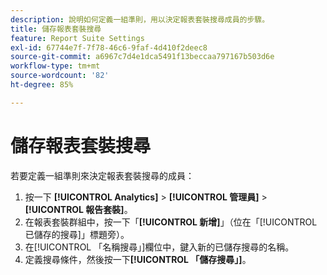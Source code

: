 ```yaml
---
description: 說明如何定義一組準則，用以決定報表套裝搜尋成員的步驟。
title: 儲存報表套裝搜尋
feature: Report Suite Settings
exl-id: 67744e7f-7f78-46c6-9faf-4d410f2deec8
source-git-commit: a6967c7d4e1dca5491f13beccaa797167b503d6e
workflow-type: tm+mt
source-wordcount: '82'
ht-degree: 85%

---
```


# 儲存報表套裝搜尋

若要定義一組準則來決定報表套裝搜尋的成員：

1. 按一下 **[!UICONTROL Analytics]** > **[!UICONTROL 管理員]** > **[!UICONTROL 報告套裝]**。
1. 在報表套裝群組中，按一下「**[!UICONTROL 新增]**」（位在「[!UICONTROL 已儲存的搜尋]」標題旁）。
1. 在[!UICONTROL 「名稱搜尋」]欄位中，鍵入新的已儲存搜尋的名稱。
1. 定義搜尋條件，然後按一下&#x200B;**[!UICONTROL 「儲存搜尋」]**。
